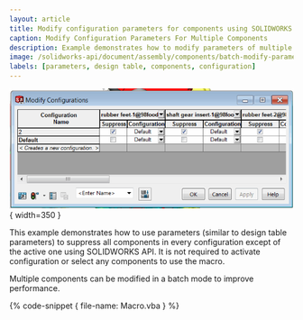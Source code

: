 ```yaml
---
layout: article
title: Modify configuration parameters for components using SOLIDWORKS API
caption: Modify Configuration Parameters For Multiple Components
description: Example demonstrates how to modify parameters of multiple components in the specified configurations (e.g. suppression state) using SOLIDWORKS API
image: /solidworks-api/document/assembly/components/batch-modify-parameters/modify-configurations.png
labels: [parameters, design table, components, configuration]
---
```

![Modify component parameters in configurations](modify-configurations.png){ width=350 }

This example demonstrates how to use parameters (similar to design table parameters) to suppress all components in every configuration except of the active one using SOLIDWORKS API. It is not required to activate configuration or select any components to use the macro.

Multiple components can be modified in a batch mode to improve performance.

{% code-snippet { file-name: Macro.vba } %}